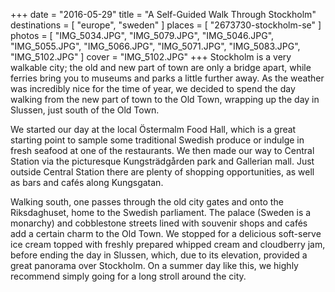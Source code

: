 +++
date    = "2016-05-29"
title   = "A Self-Guided Walk Through Stockholm"
destinations = [ "europe", "sweden" ]
places  = [ "2673730-stockholm-se" ]
photos  = [
  "IMG_5034.JPG", "IMG_5079.JPG", "IMG_5046.JPG", "IMG_5055.JPG", "IMG_5066.JPG",
  "IMG_5071.JPG", "IMG_5083.JPG", "IMG_5102.JPG"
]
cover = "IMG_5102.JPG"
+++
Stockholm is a very walkable city; the old and new part of town are only a bridge apart, while ferries bring you to museums and parks a little further away. As the weather was incredibly nice for the time of year, we decided to spend the day walking from the new part of town to the Old Town, wrapping up the day in Slussen, just south of the Old Town.
<!--more-->
We started our day at the local Östermalm Food Hall, which is a great starting point to sample some traditional Swedish produce or indulge in fresh seafood at one of the restaurants. We then made our way to Central Station via the picturesque Kungsträdgården park and Gallerian mall. Just outside Central Station there are plenty of shopping opportunities, as well as bars and cafés along Kungsgatan.

Walking south, one passes through the old city gates and onto the Riksdaghuset, home to the Swedish parliament. The palace (Sweden is a monarchy) and cobblestone streets lined with souvenir shops and cafés add a certain charm to the Old Town. We stopped for a delicious soft-serve ice cream topped with freshly prepared whipped cream and cloudberry jam, before ending the day in Slussen, which, due to its elevation, provided a great panorama over Stockholm. On a summer day like this, we highly recommend simply going for a long stroll around the city.